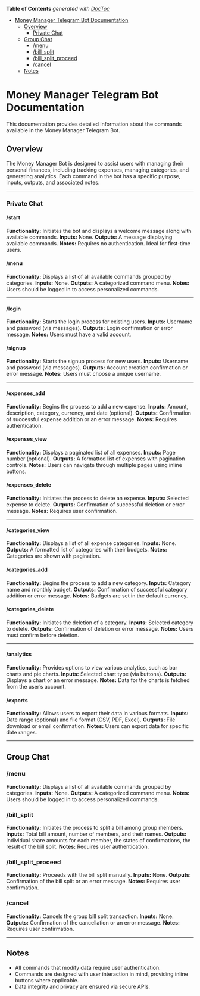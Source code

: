 <!-- START doctoc generated TOC please keep comment here to allow auto update -->
<!-- DON'T EDIT THIS SECTION, INSTEAD RE-RUN doctoc TO UPDATE -->
**Table of Contents**  *generated with [DocToc](https://github.com/thlorenz/doctoc)*

- [Money Manager Telegram Bot Documentation](#money-manager-telegram-bot-documentation)
  - [Overview](#overview)
    - [Private Chat](#private-chat)
  - [Group Chat](#group-chat)
    - [/menu](#menu)
    - [/bill_split](#bill_split)
    - [/bill_split_proceed](#bill_split_proceed)
    - [/cancel](#cancel)
  - [Notes](#notes)

<!-- END doctoc generated TOC please keep comment here to allow auto update -->


# Money Manager Telegram Bot Documentation

This documentation provides detailed information about the commands available in the Money Manager Telegram Bot.

## Overview
The Money Manager Bot is designed to assist users with managing their personal finances, including tracking expenses, managing categories, and generating analytics. Each command in the bot has a specific purpose, inputs, outputs, and associated notes.

---

### Private Chat

#### /start
**Functionality:** Initiates the bot and displays a welcome message along with available commands.
**Inputs:** None.
**Outputs:** A message displaying available commands.
**Notes:** Requires no authentication. Ideal for first-time users.

#### /menu
**Functionality:** Displays a list of all available commands grouped by categories.
**Inputs:** None.
**Outputs:** A categorized command menu.
**Notes:** Users should be logged in to access personalized commands.

---

#### /login
**Functionality:** Starts the login process for existing users.
**Inputs:** Username and password (via messages).
**Outputs:** Login confirmation or error message.
**Notes:** Users must have a valid account.

#### /signup
**Functionality:** Starts the signup process for new users.
**Inputs:** Username and password (via messages).
**Outputs:** Account creation confirmation or error message.
**Notes:** Users must choose a unique username.

---

#### /expenses_add
**Functionality:** Begins the process to add a new expense.
**Inputs:** Amount, description, category, currency, and date (optional).
**Outputs:** Confirmation of successful expense addition or an error message.
**Notes:** Requires authentication.

#### /expenses_view
**Functionality:** Displays a paginated list of all expenses.
**Inputs:** Page number (optional).
**Outputs:** A formatted list of expenses with pagination controls.
**Notes:** Users can navigate through multiple pages using inline buttons.

#### /expenses_delete
**Functionality:** Initiates the process to delete an expense.
**Inputs:** Selected expense to delete.
**Outputs:** Confirmation of successful deletion or error message.
**Notes:** Requires user confirmation.

---

#### /categories_view
**Functionality:** Displays a list of all expense categories.
**Inputs:** None.
**Outputs:** A formatted list of categories with their budgets.
**Notes:** Categories are shown with pagination.

#### /categories_add
**Functionality:** Begins the process to add a new category.
**Inputs:** Category name and monthly budget.
**Outputs:** Confirmation of successful category addition or error message.
**Notes:** Budgets are set in the default currency.

#### /categories_delete
**Functionality:** Initiates the deletion of a category.
**Inputs:** Selected category to delete.
**Outputs:** Confirmation of deletion or error message.
**Notes:** Users must confirm before deletion.

---

#### /analytics
**Functionality:** Provides options to view various analytics, such as bar charts and pie charts.
**Inputs:** Selected chart type (via buttons).
**Outputs:** Displays a chart or an error message.
**Notes:** Data for the charts is fetched from the user’s account.

#### /exports
**Functionality:** Allows users to export their data in various formats.
**Inputs:** Date range (optional) and file format (CSV, PDF, Excel).
**Outputs:** File download or email confirmation.
**Notes:** Users can export data for specific date ranges.

---

## Group Chat

### /menu
**Functionality:** Displays a list of all available commands grouped by categories.
**Inputs:** None.
**Outputs:** A categorized command menu.
**Notes:** Users should be logged in to access personalized commands.

### /bill_split
**Functionality:** Initiates the process to split a bill among group members.
**Inputs:** Total bill amount, number of members, and their names.
**Outputs:** Individual share amounts for each member, the states of confirmations, the result of the bill split.
**Notes:** Requires user authentication.

### /bill_split_proceed
**Functionality:** Proceeds with the bill split manually.
**Inputs:** None.
**Outputs:** Confirmation of the bill split or an error message.
**Notes:** Requires user confirmation.

### /cancel
**Functionality:** Cancels the group bill split transaction.
**Inputs:** None.
**Outputs:** Confirmation of the cancellation or an error message.
**Notes:** Requires user confirmation.

---

## Notes
- All commands that modify data require user authentication.
- Commands are designed with user interaction in mind, providing inline buttons where applicable.
- Data integrity and privacy are ensured via secure APIs.

